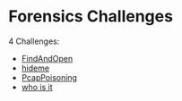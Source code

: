# Forensics Challenges

4 Challenges:
- [FindAndOpen](FindAndOpen.md)
- [hideme](hideme.md)
- [PcapPoisoning](PcapPoisoning.md)
- [who is it](who_is_it.md)
